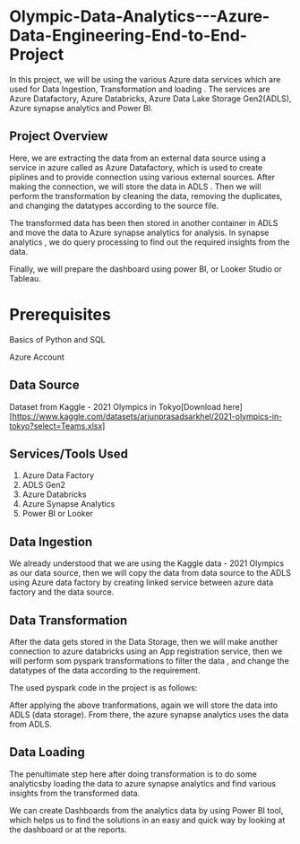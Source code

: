 # Olympic-Data-Analytics---Azure-Data-Engineering-End-to-End-Project
In this project, we will be using the various Azure data services which are used for Data Ingestion, Transformation and loading . The services are Azure Datafactory, Azure Databricks, Azure Data Lake Storage Gen2(ADLS), Azure synapse analytics and Power BI.
## Project Overview
Here, we are extracting the data from an external data source using a service in azure called as Azure Datafactory, which is used to create piplines and to provide connection using various external sources. After making the connection, we will store the data in ADLS . Then we will perform the transformation by cleaning the data, removing the duplicates, and changing the datatypes according to the source file.


The transformed data has been then stored in another container in ADLS and move the data to Azure synapse analytics for analysis. In synapse analytics , we do query processing to find out the required insights from the data.


Finally, we will prepare the dashboard using power BI, or Looker Studio or Tableau. 
# Prerequisites
Basics of Python and SQL

Azure Account

## Data Source
Dataset from Kaggle - 2021 Olympics in Tokyo[Download here][https://www.kaggle.com/datasets/arjunprasadsarkhel/2021-olympics-in-tokyo?select=Teams.xlsx]

## Services/Tools Used
1. Azure Data Factory
2. ADLS Gen2
3. Azure Databricks
4. Azure Synapse Analytics
5. Power BI or Looker
## Data Ingestion
We already understood that we are using the Kaggle data - 2021 Olympics as our data source, then we will copy the data from data source to the ADLS using Azure data factory by creating linked service between azure data factory and the data source.

## Data Transformation
After the data gets stored in the Data Storage, then we will make another connection to azure databricks using an App registration service, then we will perform som pyspark transformations to filter the data , and change the datatypes of the data according to the requirement.

The used pyspark code in the project is as follows:

After applying the above tranformations, again we will store the data into ADLS (data storage). From there, the azure synapse analytics uses the data from ADLS.
## Data Loading
The penultimate step here after doing transformation is to do some analyticsby loading the data to azure synapse analytics and find various insights from the transformed data.

We can create Dashboards from the analytics data by using Power BI tool, which helps us to find the solutions in an easy and quick way by looking at the dashboard or at the reports.



